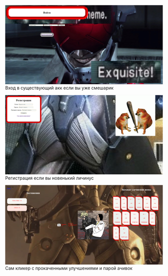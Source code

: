 ![](/screens/sdehdfjkfgk.PNG)
Вход в существующий акк если вы уже смешарик


![](/screens/eawhdfjkck.PNG)
Регистрация если вы новенький личинус

![](/screens/sdhdfrjfgdkg.PNG)
Сам кликер с прокаченными улучшениями и парой ачивок

